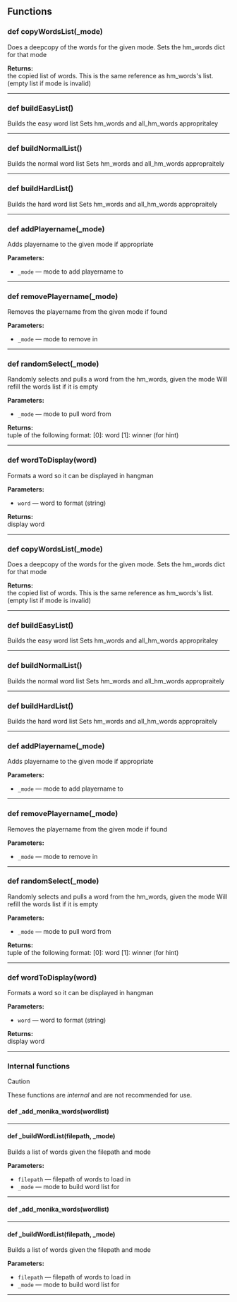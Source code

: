 ## Functions

### def copyWordsList(_mode)

Does a deepcopy of the words for the given mode.  Sets the hm_words dict for that mode

**Returns:**<br>
the copied list of words. This is the same reference as hm_words's list. (empty list if mode is invalid)

---

### def buildEasyList()

Builds the easy word list  Sets hm_words and all_hm_words appropritaley

---

### def buildNormalList()

Builds the normal word list  Sets hm_words and all_hm_words appropraitely

---

### def buildHardList()

Builds the hard word list  Sets hm_words and all_hm_words appropraitely

---

### def addPlayername(_mode)

Adds playername to the given mode if appropriate

**Parameters:**
- `_mode` &mdash; mode to add playername to


---

### def removePlayername(_mode)

Removes the playername from the given mode if found

**Parameters:**
- `_mode` &mdash; mode to remove in


---

### def randomSelect(_mode)

Randomly selects and pulls a word from the hm_words, given the mode  Will refill the words list if it is empty

**Parameters:**
- `_mode` &mdash; mode to pull word from


**Returns:**<br>
tuple of the following format: [0]: word [1]: winner (for hint)

---

### def wordToDisplay(word)

Formats a word so it can be displayed in hangman

**Parameters:**
- `word` &mdash; word to format (string)


**Returns:**<br>
display word

---

### def copyWordsList(_mode)

Does a deepcopy of the words for the given mode.  Sets the hm_words dict for that mode

**Returns:**<br>
the copied list of words. This is the same reference as hm_words's list. (empty list if mode is invalid)

---

### def buildEasyList()

Builds the easy word list  Sets hm_words and all_hm_words appropritaley

---

### def buildNormalList()

Builds the normal word list  Sets hm_words and all_hm_words appropraitely

---

### def buildHardList()

Builds the hard word list  Sets hm_words and all_hm_words appropraitely

---

### def addPlayername(_mode)

Adds playername to the given mode if appropriate

**Parameters:**
- `_mode` &mdash; mode to add playername to


---

### def removePlayername(_mode)

Removes the playername from the given mode if found

**Parameters:**
- `_mode` &mdash; mode to remove in


---

### def randomSelect(_mode)

Randomly selects and pulls a word from the hm_words, given the mode  Will refill the words list if it is empty

**Parameters:**
- `_mode` &mdash; mode to pull word from


**Returns:**<br>
tuple of the following format: [0]: word [1]: winner (for hint)

---

### def wordToDisplay(word)

Formats a word so it can be displayed in hangman

**Parameters:**
- `word` &mdash; word to format (string)


**Returns:**<br>
display word

---

### Internal functions

> [!CAUTION]
> These functions are *internal* and are not recommended for use.

#### def _add_monika_words(wordlist)

---

#### def _buildWordList(filepath, _mode)

Builds a list of words given the filepath and mode

**Parameters:**
- `filepath` &mdash; filepath of words to load in
- `_mode` &mdash; mode to build word list for


---

#### def _add_monika_words(wordlist)

---

#### def _buildWordList(filepath, _mode)

Builds a list of words given the filepath and mode

**Parameters:**
- `filepath` &mdash; filepath of words to load in
- `_mode` &mdash; mode to build word list for


---


